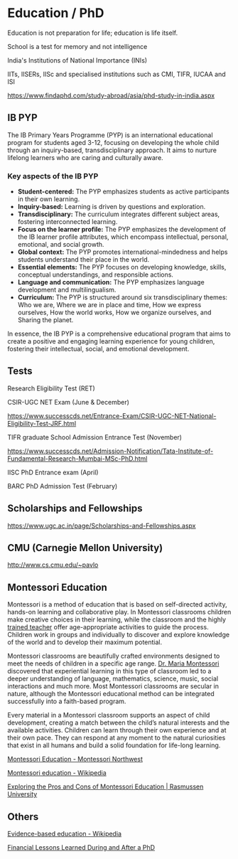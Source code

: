 # Education / PhD

Education is not preparation for life; education is life itself.

School is a test for memory and not intelligence

India's Institutions of National Importance (INIs)

IITs, IISERs, IISc and specialised institutions such as CMI, TIFR, IUCAA and ISI

https://www.findaphd.com/study-abroad/asia/phd-study-in-india.aspx

## IB PYP

The IB Primary Years Programme (PYP) is an international educational program for students aged 3-12, focusing on developing the whole child through an inquiry-based, transdisciplinary approach. It aims to nurture lifelong learners who are caring and culturally aware.

### Key aspects of the IB PYP

- **Student-centered:** The PYP emphasizes students as active participants in their own learning.
- **Inquiry-based:** Learning is driven by questions and exploration.
- **Transdisciplinary:** The curriculum integrates different subject areas, fostering interconnected learning.
- **Focus on the learner profile:** The PYP emphasizes the development of the IB learner profile attributes, which encompass intellectual, personal, emotional, and social growth.
- **Global context:** The PYP promotes international-mindedness and helps students understand their place in the world.
- **Essential elements:** The PYP focuses on developing knowledge, skills, conceptual understandings, and responsible actions.
- **Language and communication:** The PYP emphasizes language development and multilingualism.
- **Curriculum:** The PYP is structured around six transdisciplinary themes: Who we are, Where we are in place and time, How we express ourselves, How the world works, How we organize ourselves, and Sharing the planet.

In essence, the IB PYP is a comprehensive educational program that aims to create a positive and engaging learning experience for young children, fostering their intellectual, social, and emotional development.

## Tests

Research Eligibility Test (RET)

CSIR-UGC NET Exam (June & December)

https://www.successcds.net/Entrance-Exam/CSIR-UGC-NET-National-Eligibility-Test-JRF.html

TIFR graduate School Admission Entrance Test (November)

https://www.successcds.net/Admission-Notification/Tata-Institute-of-Fundamental-Research-Mumbai-MSc-PhD.html

IISC PhD Entrance exam (April)

BARC PhD Admission Test (February)

## Scholarships and Fellowships

https://www.ugc.ac.in/page/Scholarships-and-Fellowships.aspx

## CMU (Carnegie Mellon University)

http://www.cs.cmu.edu/~pavlo

## Montessori Education

Montessori is a method of education that is based on self-directed activity, hands-on learning and collaborative play. In Montessori classrooms children make creative choices in their learning, while the classroom and the highly [trained teacher](https://montessori-nw.org/teacher-preparation/) offer age-appropriate activities to guide the process. Children work in groups and individually to discover and explore knowledge of the world and to develop their maximum potential.

Montessori classrooms are beautifully crafted environments designed to meet the needs of children in a specific age range. [Dr. Maria Montessori](https://montessori-nw.org/about-montessori-education/#aboutmariaami) discovered that experiential learning in this type of classroom led to a deeper understanding of language, mathematics, science, music, social interactions and much more. Most Montessori classrooms are secular in nature, although the Montessori educational method can be integrated successfully into a faith-based program.

Every material in a Montessori classroom supports an aspect of child development, creating a match between the child’s natural interests and the available activities. Children can learn through their own experience and at their own pace. They can respond at any moment to the natural curiosities that exist in all humans and build a solid foundation for life-long learning.

[Montessori Education - Montessori Northwest](https://montessori-nw.org/about-montessori-education)

[Montessori education - Wikipedia](https://en.m.wikipedia.org/wiki/Montessori_education)

[Exploring the Pros and Cons of Montessori Education | Rasmussen University](https://www.rasmussen.edu/degrees/education/blog/pros_cons_montessori_education/)

## Others

[Evidence-based education - Wikipedia](https://en.wikipedia.org/wiki/Evidence-based_education)

[Financial Lessons Learned During and After a PhD](https://freefincal.com/financial-lessons-learned-during-and-after-a-phd/)
